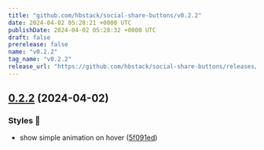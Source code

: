 ```yaml
---
title: "github.com/hbstack/social-share-buttons/v0.2.2"
date: 2024-04-02 05:28:21 +0000 UTC
publishDate: 2024-04-02 05:28:32 +0000 UTC
draft: false
prerelease: false
name: "v0.2.2"
tag_name: "v0.2.2"
release_url: "https://github.com/hbstack/social-share-buttons/releases/tag/v0.2.2"
---
```


## [0.2.2](https://github.com/hbstack/social-share-buttons/compare/v0.2.1...v0.2.2) (2024-04-02)


### Styles 🎨

* show simple animation on hover ([5f091ed](https://github.com/hbstack/social-share-buttons/commit/5f091ed9a11197a1389172e26d01d5b7460ab46a))

